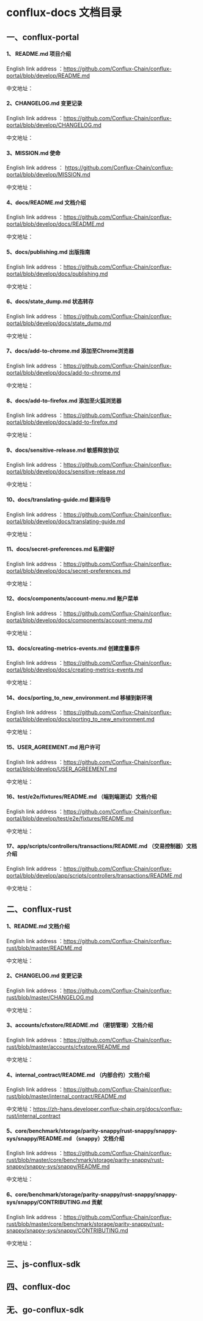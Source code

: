 # conflux-docs 文档目录

## 一、conflux-portal

#### 1、 README.md  项目介绍
English link address ：https://github.com/Conflux-Chain/conflux-portal/blob/develop/README.md

中文地址： 
#### 2、CHANGELOG.md 变更记录
English link address ：https://github.com/Conflux-Chain/conflux-portal/blob/develop/CHANGELOG.md

中文地址： 

#### 3、MISSION.md  使命
English link address ： https://github.com/Conflux-Chain/conflux-portal/blob/develop/MISSION.md

中文地址： 

#### 4、docs/README.md  文档介绍
English link address ：https://github.com/Conflux-Chain/conflux-portal/blob/develop/docs/README.md

中文地址： 

#### 5、docs/publishing.md 出版指南
English link address ：https://github.com/Conflux-Chain/conflux-portal/blob/develop/docs/publishing.md

中文地址：

#### 6、docs/state_dump.md 状态转存
English link address ：https://github.com/Conflux-Chain/conflux-portal/blob/develop/docs/state_dump.md

中文地址：

#### 7、docs/add-to-chrome.md 添加至Chrome浏览器
English link address ：https://github.com/Conflux-Chain/conflux-portal/blob/develop/docs/add-to-chrome.md

中文地址：

#### 8、docs/add-to-firefox.md 添加至火狐浏览器
English link address ：https://github.com/Conflux-Chain/conflux-portal/blob/develop/docs/add-to-firefox.md

中文地址：

#### 9、docs/sensitive-release.md 敏感释放协议
English link address ：https://github.com/Conflux-Chain/conflux-portal/blob/develop/docs/sensitive-release.md

中文地址：

#### 10、docs/translating-guide.md 翻译指导
English link address ：https://github.com/Conflux-Chain/conflux-portal/blob/develop/docs/translating-guide.md

中文地址：

#### 11、docs/secret-preferences.md 私密偏好
English link address ：https://github.com/Conflux-Chain/conflux-portal/blob/develop/docs/secret-preferences.md

中文地址：

#### 12、docs/components/account-menu.md 账户菜单
English link address ：https://github.com/Conflux-Chain/conflux-portal/blob/develop/docs/components/account-menu.md

中文地址：

#### 13、docs/creating-metrics-events.md 创建度量事件
English link address ：https://github.com/Conflux-Chain/conflux-portal/blob/develop/docs/creating-metrics-events.md

中文地址：

#### 14、docs/porting_to_new_environment.md 移植到新环境
English link address ：https://github.com/Conflux-Chain/conflux-portal/blob/develop/docs/porting_to_new_environment.md

中文地址：

#### 15、USER_AGREEMENT.md 用户许可
English link address ：https://github.com/Conflux-Chain/conflux-portal/blob/develop/USER_AGREEMENT.md

中文地址：

#### 16、test/e2e/fixtures/README.md （端到端测试）文档介绍
English link address ：https://github.com/Conflux-Chain/conflux-portal/blob/develop/test/e2e/fixtures/README.md

中文地址：

#### 17、app/scripts/controllers/transactions/README.md （交易控制器）文档介绍
English link address ：https://github.com/Conflux-Chain/conflux-portal/blob/develop/app/scripts/controllers/transactions/README.md

中文地址：


## 二、conflux-rust
#### 1、README.md 文档介绍
English link address ：https://github.com/Conflux-Chain/conflux-rust/blob/master/README.md

中文地址：

#### 2、CHANGELOG.md 变更记录
English link address ：https://github.com/Conflux-Chain/conflux-rust/blob/master/CHANGELOG.md

中文地址：

#### 3、accounts/cfxstore/README.md （密钥管理）文档介绍
English link address ：https://github.com/Conflux-Chain/conflux-rust/blob/master/accounts/cfxstore/README.md

中文地址：

#### 4、internal_contract/README.md （内部合约）文档介绍
English link address ：https://github.com/Conflux-Chain/conflux-rust/blob/master/internal_contract/README.md

中文地址：https://zh-hans.developer.conflux-chain.org/docs/conflux-rust/internal_contract

#### 5、core/benchmark/storage/parity-snappy/rust-snappy/snappy-sys/snappy/README.md （snappy）文档介绍
English link address ：https://github.com/Conflux-Chain/conflux-rust/blob/master/core/benchmark/storage/parity-snappy/rust-snappy/snappy-sys/snappy/README.md

中文地址：

#### 6、core/benchmark/storage/parity-snappy/rust-snappy/snappy-sys/snappy/CONTRIBUTING.md 贡献
English link address ：https://github.com/Conflux-Chain/conflux-rust/blob/master/core/benchmark/storage/parity-snappy/rust-snappy/snappy-sys/snappy/CONTRIBUTING.md

中文地址：

## 三、js-conflux-sdk
## 四、conflux-doc
## 无、go-conflux-sdk
